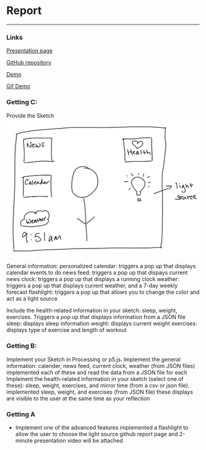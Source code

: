 # Report 
---

### Links
[Presentation page](https://msilva2248.github.io/p2.Matthew.Silva/)

[GitHub repository](https://github.com/msilva2248/p2.Matthew.Silva)

[Demo](https://youtu.be/r2d-ChMeYXw)

[Gif Demo](https://media.giphy.com/media/9HoutICcJhMchqRhEJ/giphy.gif)

### Getting C:
Provide the Sketch
![Image](p2.Matthew.Silva.png)

General information:
    personalized calendar: triggers a pop up that displays calendar events to do
    news feed: triggers a pop up that dispays current news
    clock: triggers a pop up that displays a running clock
    weather: triggers a pop up that displays current weather, and a 7-day weekly forecast
    flashlight: triggers a pop up that allows you to change the color and act as a light source

Include the health-related information in your sketch: sleep, weight, exercises.
    Triggers a pop up that displays information from a JSON file
        sleep: displays sleep information
        weight: displays current weight
        exercises: displays type of exercise and length of workout

### Getting B:
Implement your Sketch in Processing or p5.js.
Implement the general information: calender, news feed, current clock, weather (from JSON files)
    implemented each of these and read the data from a JSON file for each
Implement the health-related information in your sketch (select one of these): sleep, weight, exercises, and mirror time (from a csv or json file).
    implemented sleep, weight, and exercises (from JSON file)
    these displays are visible to the user at the same time as your reflection

### Getting A

- Implement one of the advanced features
    implemented a flashlight to allow the user to choose the light source
    github report page and 2-minute presentation video will be attached
